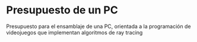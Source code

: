 # Presupuesto de un PC
Presupuesto para el ensamblaje de una PC, orientada a la programación de videojuegos que implementan algoritmos de ray tracing
